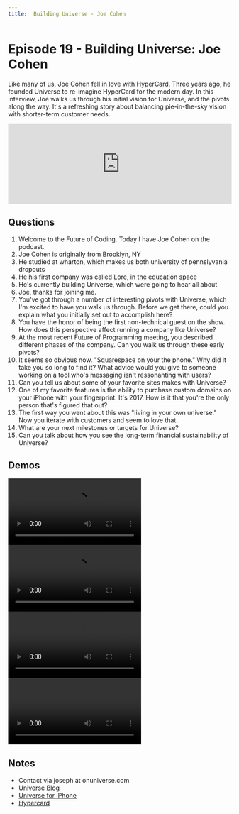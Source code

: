 ```yaml
---
title:  Building Universe - Joe Cohen
---
```


# Episode 19 - Building Universe: Joe Cohen</h3>

Like many of us, Joe Cohen fell in love with HyperCard. Three years ago, he founded Universe to re-imagine HyperCard for the modern day. In this interview, Joe walks us through his initial vision for Universe, and the pivots along the way. It's a refreshing story about balancing pie-in-the-sky vision with shorter-term customer needs.

<iframe src="https://omny.fm/shows/future-of-coding/1-9-building-universe-joe-cohen/embed?style=artwork" width="100%" height="180" frameborder="0"></iframe>

## Questions
      
1.  Welcome to the Future of Coding. Today I have Joe Cohen on the podcast.
  1.  Joe Cohen is originally from Brooklyn, NY
  2.  He studied at wharton, which makes us both university of pennslyvania dropouts
  3.  He his first company was called Lore, in the education space
  4.  He's currently building Universe, which were going to hear all about
  5.  Joe, thanks for joining me.
2.  You've got through a number of interesting pivots with Universe, which I'm excited to have you walk us through. Before we get there, could you explain what you initially set out to accomplish here?
3.  You have the honor of being the first non-technical guest on the show. How does this perspective affect running a company like Universe?
4.  At the most recent Future of Programming meeting, you described different phases of the company. Can you walk us through these early pivots?
5.  It seems so obvious now. "Squarespace on your the phone." Why did it take you so long to find it? What advice would you give to someone working on a tool who's messaging isn't ressonanting with users?
6.  Can you tell us about some of your favorite sites makes with Universe?
7.  One of my favorite features is the ability to purchase custom domains on your iPhone with your fingerprint. It's 2017. How is it that you're the only person that's figured that out?
8.  The first way you went about this was "living in your own universe." Now you iterate with customers and seem to love that.
9.  What are your next milestones or targets for Universe?
10.  Can you talk about how you see the long-term financial sustainability of Universe?

## Demos

<video controls src="../media/R1 Demo.mp4"></video>
<video controls src="../media/R2 HR.mp4"></video>
<video controls src="../media/R3 Blocks Screencast.mp4"></video>
<video controls src="../media/Universe App Store Preview 1080.mp4"></video>

## Notes
      
*   Contact via joseph at onuniverse.com
*   [Universe Blog](https://building.onuniverse.com)
*   [Universe for iPhone](https://itunes.apple.com/us/app/universe-build-a-website/id1211437633?mt=8)
*   [Hypercard](http://osxdaily.com/2017/05/27/run-hypercard-macos-web-browser-emu)